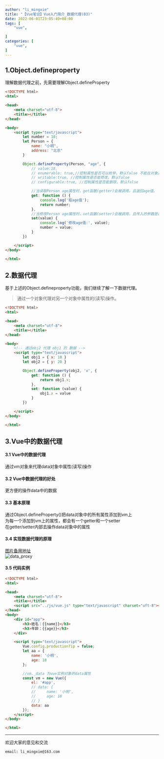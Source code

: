 ```yaml
---
author: "li_mingxie"
title: "【Vue笔记】Vue入门简介_数据代理(03)"
date: 2022-06-01T23:05:49+08:00
tags: [
    "vue",

]
categories: [
    "vue",
]
---
```


## 1.Object.defineproperty

理解数据代理之前，先需要理解Object.defineProperty

```html
<!DOCTYPE html>
<html>

<head>
    <meta charset="utf-8">
    <title></title>
</head>

<body>
    <script type="text/javascript">
        let number = 18;
        let Person = {
            name: "小明",
            address: "北京"
        }

        Object.defineProperty(Person, "age", {
            // value:18,
            // enumerable: true,//控制属性是否可以枚举，默认false 不能在对象遍历中查看
            // writable:true, //控制属性是否能修改，默认false
            // configurable:true, //控制属性是否能删除，默认false

            //当读取Person age属性时，get函数(getter)会被调用，且返回age值。
            get: function () {
                console.log('取age值');
                return number;
            },
            //当修改Person age属性时，set函数(setter)会被调用，且传入的参数是新的age值。
            set(value) {
                console.log('修改age值:', value);
                number = value;
            }
        })

    </script>
</body>

</html>
```

## 2.数据代理

基于上述的Object.defineproperty功能，我们继续了解一下数据代理。  

> 通过一个对象代理对另一个对象中属性的(读写)操作。

```html
<!DOCTYPE html>
<html>

<head>
    <meta charset="utf-8">
    <title></title>
</head>

<body>
    <!-- 通过obj2 代理 obj1 的 数据 -->
    <script type="text/javascript">
        let obj1 = { x: 10 }
        let obj2 = { y: 20 }

        Object.defineProperty(obj2, 'x', {
            get: function () {
                return obj1.x;
            },
            set: function (value) {
                obj1.x = value
            }
        })

    </script>
</body>

</html>
```

## 3.Vue中的数据代理

#### 3.1 Vue中的数据代理  

通过vm对象来代理data对象中属性(读写)操作  

#### 3.2 Vue中数据代理的好处  

更方便的操作data中的数据  

#### 3.3 基本原理  

通过Object.defineProperty()把data对象中的所有属性添加到vm上  
为每一个添加到vm上的属性，都会有一个getter和一个setter  
在getter/setter内部去操作data对象中的属性  

#### 3.4 实现数据代理的原理

[图片备用地址](https://limingxie.github.io/images/js/vue/data_proxy.png)  
![data_proxy](https://mingxie-blog.oss-cn-beijing.aliyuncs.com/image/js/vue/data_proxy.png?x-oss-process=image/resize,w_800,m_lfit)

#### 3.5 代码实例

```html
<!DOCTYPE html>
<html>

<head>
    <meta charset="utf-8">
    <title></title>
    <script src="../js/vue.js" type="text/javascript" charset="uft-8"></script>
</head>
<body>
    <div id="app">
        <h3>姓名：{{name}}</h3>
        <h3>年龄：{{age}}</h3>
    </div>

    <script type="text/javascript">
        Vue.config.productionTip = false;
        let aa = {
            name: '小明',
            age: 18
        };

        //vm._data 为vue实例对象的data属性
        const vm = new Vue({
            el: '#app',
            // data: {
            //     name: '小明',
            //     age: 18
            // }
            data: aa
        });
    </script>
</body>

</html>
```

----------------------------------------------
欢迎大家的意见和交流

`email: li_mingxie@163.com`
